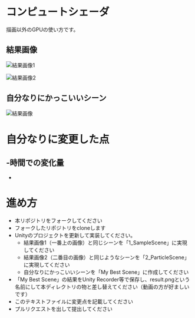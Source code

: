# コンピュートシェーダ
描画以外のGPUの使い方です。

## 結果画像
![結果画像1](result1.png)

![結果画像2](result2.gif)

## 自分なりにかっこいいシーン
![結果画像](Videotogif.png)

# 自分なりに変更した点
-時間での変化量
-
-


# 進め方

- 本リポジトリをフォークしてください
- フォークしたリポジトリをcloneします
- Unityのプロジェクトを更新して実装してください。
  - 結果画像1（一番上の画像）と同じシーンを「1_SampleScene」に実現してください
  - 結果画像2（二番目の画像）と同じようなシーンを「2_ParticleScene」に実現してください
  - 自分なりにかっこいいシーンを「My Best Scene」に作成してください
- 「My Best Scene」の結果をUnity Recorder等で保存し、result.pngという名前にして本ディレクトリの物と差し替えてください（動画の方が好ましいです）
- このテキストファイルに変更点を記載してください
- プルリクエストを出して提出してください
